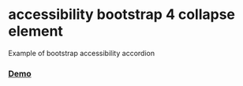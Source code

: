 # accessibility bootstrap 4 collapse element
Example of bootstrap accessibility accordion



### [Demo](https://codepen.io/Bizo_dam/pen/KKzxMEq)

